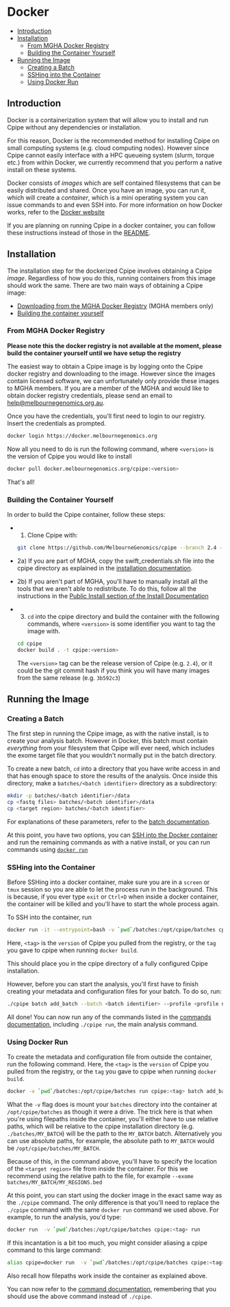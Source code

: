 # Docker
* [Introduction](#introduction)
* [Installation](#installation)
    * [From MGHA Docker Registry](#from-mgha-docker-registry)
    * [Building the Container Yourself](#building-the-container-yourself)
* [Running the Image](#running-the-image)
    * [Creating a Batch](#creating-a-batch)
    * [SSHing into the Container](#sshing-into-the-container)
    * [Using Docker Run](#using-docker-run)

## Introduction
Docker is a containerization system that will allow you to install and run Cpipe without any dependencies or installation.

For this reason, Docker is the recommended method for installing Cpipe on small computing systems (e.g. cloud computing nodes).
However since Cpipe cannot easily interface with a HPC queueing system (slurm, torque etc.) from within Docker, we
currently recommend that you perform a native install on these systems.

Docker consists of *images* which are self contained filesystems that can be easily distributed and shared. Once you have
an image, you can run it, which will create a *container*, which is a mini operating system you can issue commands to
and even SSH into. For more information on how Docker works, refer to the [Docker website](https://www.docker.com/what-docker)

If you are planning on running Cpipe in a docker container, you can follow these instructions instead of those in the
[README](../README.md).

## Installation
The installation step for the dockerized Cpipe involves obtaining a Cpipe *image*. Regardless of how you do this, running
containers from this image should work the same. There are two main ways of obtaining a Cpipe image:
* [Downloading from the MGHA Docker Registry](#from-mgha-docker-registry) (MGHA members only)
* [Building the container yourself](#building-the-container-yourself)

### From MGHA Docker Registry
**Please note this the docker registry is not available at the moment, please build the container yourself until we have
setup the registry**

The easiest way to obtain a Cpipe image is by logging onto the Cpipe docker registry and downloading to the image. However
 since the images contain licensed software, we can unfortunately only provide these images to MGHA members. If you are
 a member of the MGHA and would like to obtain docker registry credentials, please send an email to help@melbournegenomics.org.au.

Once you have the credentials, you'll first need to login to our registry. Insert the credentials as prompted.
```bash
docker login https://docker.melbournegenomics.org
```

Now all you need to do is run the following command, where `<version>` is the version of Cpipe you would like to install
```bash
docker pull docker.melbournegenomics.org/cpipe:<version>
```

That's all!

### Building the Container Yourself

In order to build the Cpipe container, follow these steps:

* 1) Clone Cpipe with:

    ```bash
    git clone https://github.com/MelbourneGenomics/cpipe --branch 2.4 --depth 1
    ```
* 2a) If you are part of MGHA, copy the swift_credentials.sh file
into the cpipe directory as explained in the [installation documentation](install.md#mgha-install).
* 2b) If you aren't part of MGHA, you'll have to manually install all the tools that we aren't able to redistribute. To
do this, follow all the instructions in the [Public Install section of the Install Documentation](install.md#public-install)
* 3) `cd` into the cpipe directory and build the container with the following commands,
 where `<version>` is some identifier you want to tag the image with.

    ```bash
    cd cpipe
    docker build . -t cpipe:<version>
    ```
    The `<version>` tag can be the release version of Cpipe (e.g. `2.4`), or it could be the git commit hash if you think
    you will have many images from the same release (e.g. `3b592c3`)

## Running the Image

### Creating a Batch

The first step in running the Cpipe image, as with the native install, is to create your analysis batch. However in
 Docker, this batch must contain *everything* from your filesystem that Cpipe will ever need, which includes the exome target
 file that you wouldn't normally put in the batch directory.

 To create a new batch, `cd` into a directory that
 you have write access in and that has enough space to store the results of the analysis. Once inside this directory,
 make a `batches/<batch identifier>` directory as a subdirectory:

```bash
mkdir -p batches/<batch identifier>/data
cp <fastq files> batches/<batch identifier>/data
cp <target region> batches/<batch identifier>
```
For explanations of these parameters, refer to the [batch documentation](batches.md#creating-a-batch).

At this point, you have two options, you can [SSH into the Docker container](#sshing-into-the-container) and run the remaining commands as with a
native install, or you can run commands using [`docker run`](#using-docker-run)

### SSHing into the Container
Before SSHing into a docker container, make sure you are in a `screen` or `tmux` session so you are able to let the process
run in the background. This is because, if you ever type `exit` or `Ctrl+D` when inside a docker container, the container
will be killed and you'll have to start the whole process again.

To SSH into the container, run
```bash
docker run -it --entrypoint=bash -v `pwd`/batches:/opt/cpipe/batches cpipe:<tag>
```
Here, `<tag>` is the `version` of Cpipe you pulled from the registry, or the `tag` you gave to cpipe when running `docker build`.

This should place you in the cpipe directory of a fully configured Cpipe installation.

However, before you can start the analysis, you'll first have to finish creating your metadata and configuration files for your batch. To do so, run:
```bash
./cpipe batch add_batch --batch <batch identifier> --profile <profile name> --exome <target region>
```

All done! You can now run any of the commands listed in the [commands documentation](commands.md), including `./cpipe run`,
the main analysis command.

### Using Docker Run

To create the metadata and configuration file from outside the container, run the following command.
Here, the `<tag>` is the `version` of Cpipe you pulled from the registry, or the `tag` you gave to cpipe when running `docker build`.
```bash
docker -v `pwd`/batches:/opt/cpipe/batches run cpipe:<tag> batch add_batch --batch <batch identifier> --profile ALL --exome <target region>
```

What the `-v` flag
does is mount your `batches` directory into the container at `/opt/cpipe/batches` as though it were a drive. The trick here is that when you're using
filepaths inside the container, you'll either have to use relative paths, which will be relative to the cpipe installation
directory (e.g. `./batches/MY_BATCH`) will be the path to the `MY_BATCH` batch. Alternatively you can use absolute paths,
for example, the absolute path to `MY_BATCH` would be `/opt/cpipe/batches/MY_BATCH`.

Because of this, in the command above, you'll have to specify the location of the `<target region>` file from inside the container. For this we
recommend using the relative path to the file, for example `--exome batches/MY_BATCH/MY_REGIONS.bed`

At this point, you can start using the docker image in the exact same way as the `./cpipe` command. The only difference is
that you'll need to replace the `./cpipe` command with the same `docker run` command we used above. For example, to run
the analysis, you'd type:
```bash
docker run  -v `pwd`/batches:/opt/cpipe/batches cpipe:<tag> run
```

If this incantation is a bit too much, you might consider aliasing a cpipe command to this large command:
```bash
alias cpipe=docker run  -v `pwd`/batches:/opt/cpipe/batches cpipe:<tag>
```

Also recall how filepaths work inside the container as explained above.

You can now refer to the [command documentation](commands.md), remembering that you should use the above command instead
of `./cpipe`.
